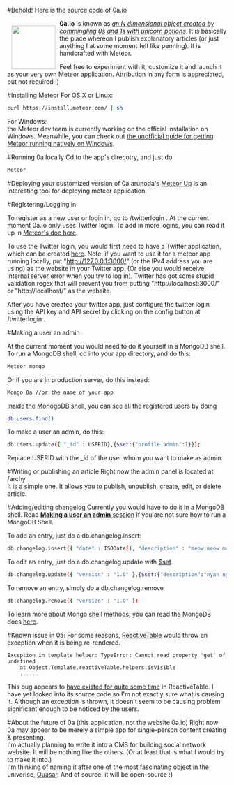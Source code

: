 #Behold! Here is the source code of 0a.io

<a href="http://0a.io"><img width="100px" src="http://0a.io/assets/img/0a.png" align="left" hspace="10" style="margin-top:13px"></a>
**0a.io** is known as <a href="http://0a.io/about">*an N dimensional object created by commingling 0s and 1s with unicorn potions*</a>. It is basically the place whereon I publish explanatory articles (or just anything I at some moment felt like penning). It is handcrafted with Meteor.


Feel free to experiment with it, customize it and launch it as your very own Meteor application. Attribution in any form is appreciated, but not required :)

#Installing Meteor
For OS X or Linux:
```bash
curl https://install.meteor.com/ | sh
```

For Windows: <br>the Meteor dev team is currently working on the official installation on Windows. Meanwhile, you can check out <a href="http://win.meteor.com/">the unofficial guide for getting Meteor running natively on Windows</a>.

#Running 0a locally
Cd to the app's direcotry, and just do
```bash
Meteor
```

#Deploying your customized version of 0a
arunoda's <a href="https://github.com/arunoda/meteor-up">Meteor Up</a> is an interesting tool for deploying meteor application.

#Registering/Logging in

To register as a new user or login in, go to /twitterlogin . At the current moment 0a.io only uses Twitter login. To add in more logins, you can read it up in <a href="http://docs.meteor.com/#/basic/accounts"> Meteor's doc here</a>.

To use the Twitter login, you would first need to have a Twitter application, which can be created <a href="https://apps.twitter.com/">here</a>. Note: if you want to use it for a meteor app running locally, put "http://127.0.0.1:3000/" (or the IPv4 address you are using) as the website in your Twitter app. (Or else you would receive internal server error when you try to log in). Twitter has got some stupid validation regex that will prevent you from putting "http://localhost:3000/" or "http://localhost/" as the website.

After you have created your twitter app, just configure the twitter login using the API key and API secret by clicking on the config button at /twitterlogin .
<br>


#Making a user an admin

At the current moment you would need to do it yourself in a MongoDB shell.
<br>To run a MongoDB shell, cd into your app directory, and do this:
```bash
Meteor mongo
```

Or if you are in production server, do this instead:
```bash
Mongo 0a //or the name of your app
```

Inside the MonogoDB shell, you can see all the registered users by doing
```bash
db.users.find()
```
To make a user an admin, do this:
```bash
db.users.update({ "_id" : USERID},{$set:{"profile.admin":1}});
```
Replace USERID with the _id of the user whom you want to make as admin.

#Writing or publishing an article
Right now the admin panel is located at /archy
<br>It is a simple one. It allows you to publish, unpublish, create, edit, or delete article.

#Adding/editing changelog
Currently you would have to do it in a MongoDB shell. Read <a href="https://github.com/0a-/0a.io#making-a-user-an-admin"><b>Making a user an admin</b> session</a> if you are not sure how to run a MongoDB Shell.

To add an entry, just do a db.changelog.insert:
```bash
db.changelog.insert({ "date" : ISODate(), "description" : "meow meow meow", "version" : "1.0" })
```

To edit an entry, just do a db.changelog.update with <a href="http://docs.mongodb.org/manual/reference/operator/update/set/">$set</a>.
```bash
db.changelog.update({ "version" : "1.0" },{$set:{"description":"nyan nyan"}})
```

To remove an entry, simply do a db.changelog.remove
```bash
db.changelog.remove({ "version" : "1.0" })
```

To learn more about Mongo shell methods, you can read the MongoDB docs <a href="http://docs.mongodb.org/manual/reference/method/">here</a>.

#Known issue in 0a:
For some reasons, <a href="https://github.com/ecohealthalliance/reactive-table">ReactiveTable</a> would throw an exception when it is being re-rendered.
```
Exception in template helper: TypeError: Cannot read property 'get' of undefined
    at Object.Template.reactiveTable.helpers.isVisible
    ......
```

This bug appears to <a href="https://github.com/ecohealthalliance/reactive-table/issues/116">have existed for quite some time</a> in ReactiveTable. I have yet looked into its source code so I'm not exactly sure what is causing it. Although an exception is thrown, it doesn't seem to be causing problem significant enough to be noticed by the users.

#About the future of 0a (this application, not the website 0a.io)
Right now 0a may appear to be merely a simple app for single-person content creating & presenting. 
<br>I'm actually planning to write it into a CMS for building social network website. It will be nothing like the others. (Or at least that is what I would try to make it into.)  <br>I'm thinking of naming it after one of the most fascinating object in the univerise, <a href="http://en.wikipedia.org/wiki/Quasar">Quasar</a>. And of source, it will be open-source :)
